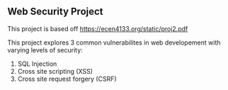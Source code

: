 ## Web Security Project

This project is based off https://ecen4133.org/static/proj2.pdf

This project explores 3 common vulnerabilites in web developement with varying levels of security:
1. SQL Injection
2. Cross site scripting (XSS)
3. Cross site request forgery (CSRF)
